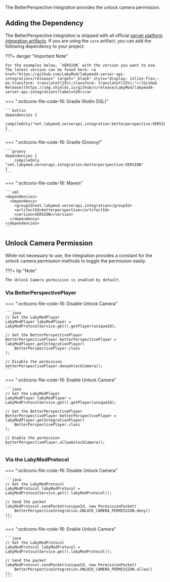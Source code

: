 The BetterPerspective integration provides the unlock camera permission.

## Adding the Dependency

The BetterPerspective integration is shipped with all official [server platform integration artifacts](/pages/server/#adding-the-labymod-4-server-api-as-a-dependency). If you are using the `core` artifact, you can add the following dependency to your project:

???+ danger "Important Note"

    For the examples below, `VERSION` with the version you want to use. The latest version can be found here: <a href="https://github.com/LabyMod/labymod4-server-api-integrations/releases" target="_blank" style="display: inline-flex;-ms-transform: translateY(25%);transform: translateY(25%);">![GitHub Release](https://img.shields.io/github/v/release/LabyMod/labymod4-server-api-integrations?label=%20)</a>

=== ":octicons-file-code-16: Gradle (Kotlin DSL)"

    ```kotlin
    dependencies {
        compileOnly("net.labymod.serverapi.integration:betterperspective:VERSION")
    }
    ```

=== ":octicons-file-code-16: Gradle (Groovy)"

    ```groovy
    dependencies {
        compileOnly "net.labymod.serverapi.integration:betterperspective:VERSION"
    }
    ```

=== ":octicons-file-code-16: Maven"

    ```xml
    <dependencies>
      <dependency>
        <groupId>net.labymod.serverapi.integration</groupId>
        <artifactId>betterperspective</artifactId>
        <version>VERSION</version>
      </dependency>
    </dependencies>
    ```

## Unlock Camera Permission

While not necessary to use, the integration provides a constant for the unlock camera permission methods to toggle the permission easily.

???+ tip "Note"

    The Unlock Camera permission is enabled by default.

### Via BetterPerspectivePlayer

=== ":octicons-file-code-16: Disable Unlock Camera"

    ```java
    // Get the LabyModPlayer
    LabyModPlayer labyModPlayer = LabyModProtocolService.get().getPlayer(uniqueId);
    
    // Get the BetterPerspectivePlayer
    BetterPerspectivePlayer betterPerspectivePlayer = labyModPlayer.getIntegrationPlayer(
        BetterPerspectivePlayer.class
    );
    
    // Disable the permission
    betterPerspectivePlayer.denyUnlockCamera();
    ```

=== ":octicons-file-code-16: Enable Unlock Camera"

    ```java
    // Get the LabyModPlayer
    LabyModPlayer labyModPlayer = LabyModProtocolService.get().getPlayer(uniqueId);
    
    // Get the BetterPerspectivePlayer
    BetterPerspectivePlayer betterPerspectivePlayer = labyModPlayer.getIntegrationPlayer(
        BetterPerspectivePlayer.class
    );
    
    // Enable the permission
    betterPerspectivePlayer.allowUnlockCamera();
    ```

### Via the LabyModProtocol

=== ":octicons-file-code-16: Disable Unlock Camera"

    ```java
    // Get the LabyModProtocol
    LabyModProtocol labyModProtocol = LabyModProtocolService.get().labyModProtocol();
    
    // Send the packet
    labyModProtocol.sendPacket(uniqueId, new PermissionPacket(
        BetterPerspectiveIntegration.UNLOCK_CAMERA_PERMISSION.deny()
    ));
    ```

=== ":octicons-file-code-16: Enable Unlock Camera"

    ```java
    // Get the LabyModProtocol
    LabyModProtocol labyModProtocol = LabyModProtocolService.get().labyModProtocol();
    
    // Send the packet
    labyModProtocol.sendPacket(uniqueId, new PermissionPacket(
        BetterPerspectiveIntegration.UNLOCK_CAMERA_PERMISSION.allow()
    ));
    ```

